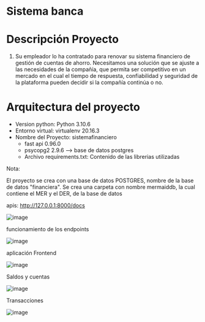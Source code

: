 # Sistema banca

# Descripción Proyecto

1. Su empleador lo ha contratado para renovar su sistema financiero de gestión de cuentas de ahorro.
   Necesitamos una solución que se ajuste a las necesidades de la compañía, que permita ser
   competitivo en un mercado en el cual el tiempo de respuesta, confiabilidad y seguridad de la
   plataforma pueden decidir si la compañía continúa o no.

# Arquitectura del proyecto

- Version python: Python 3.10.6
- Entorno virtual: virtualenv 20.16.3
- Nombre del Proyecto: sistemafinanciero
  - fast api 0.96.0
  - psycopg2 2.9.6 --> base de datos postgres
  - Archivo requirements.txt: Contenido de las librerias utilizadas

Nota:

El proyecto se crea con una base de datos POSTGRES, nombre de la base de datos "financiera".
Se crea una carpeta con nombre mermaiddb, la cual contiene el MER y el DER, de la base de datos

apis:
http://127.0.0.1:8000/docs

![image](https://github.com/edimoredev/sistemafinanciero/assets/125479887/dc8cbcf3-d9ee-426e-bfab-f5b30f9e2653)

funcionamiento de los endpoints

![image](https://github.com/edimoredev/sistemafinanciero/assets/125479887/f11c783a-c6e9-41d3-9078-ef1302bf9e13)

aplicación Frontend

![image](https://github.com/edimoredev/sistemafinanciero/assets/125479887/52ad4fcb-f126-4e7d-b881-efd37d09812a)


Saldos y cuentas

![image](https://github.com/edimoredev/sistemafinanciero/assets/125479887/ba1d7463-9d51-472e-8a12-ac4dfc8a1b76)

Transacciones

![image](https://github.com/edimoredev/sistemafinanciero/assets/125479887/8a4abf14-f322-4ffb-a213-4e86671434bd)




